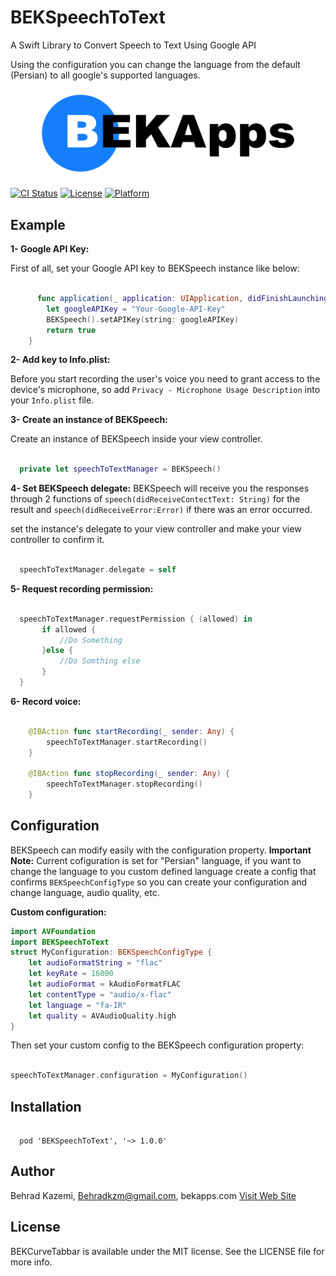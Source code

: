# BEKSpeechToText
A Swift Library to Convert Speech to Text Using Google API

Using the configuration you can change the language from the default (Persian) to all google's supported languages.

<img src="https://github.com/behrad-kzm/BEKDesing/blob/master/Images/BEKHeader.png">

[![CI Status](http://img.shields.io/travis/popwarsweet/JellySlider.svg?style=flat)](https://travis-ci.org/popwarsweet/JellySlider)
[![License](https://img.shields.io/cocoapods/l/JellySlider.svg?style=flat)](http://cocoapods.org/pods/JellySlider)
[![Platform](https://img.shields.io/cocoapods/p/JellySlider.svg?style=flat)](http://cocoapods.org/pods/JellySlider)

## Example

__1- Google API Key:__

First of all, set your Google API key to BEKSpeech instance like below:

```swift

      func application(_ application: UIApplication, didFinishLaunchingWithOptions launchOptions: [UIApplication.LaunchOptionsKey: Any]?) -> Bool {
        let googleAPIKey = "Your-Google-API-Key"
        BEKSpeech().setAPIKey(string: googleAPIKey)
        return true
    }

```
__2- Add key to Info.plist:__

Before you start recording the user's voice you need to grant access to the device's microphone, so add ``` Privacy - Microphone Usage Description ```  into your ``` Info.plist ```  file.

__3- Create an instance of BEKSpeech:__

Create an instance of BEKSpeech inside your view controller.

```swift

  private let speechToTextManager = BEKSpeech()

```

__4- Set BEKSpeech delegate:__
BEKSpeech will receive you the responses through 2 functions of ``` speech(didReceiveContectText: String) ``` for the result and ``` speech(didReceiveError:Error) ``` if there was an error occurred.

set the instance's delegate to your view controller and make your view controller to confirm it.

```swift

  speechToTextManager.delegate = self

```

__5- Request recording permission:__


```swift

  speechToTextManager.requestPermission { (allowed) in
       if allowed {
           //Do Something
       }else {
           //Do Somthing else
       }
  }

```

__6- Record voice:__

```swift

    @IBAction func startRecording(_ sender: Any) {
        speechToTextManager.startRecording()
    }
    
    @IBAction func stopRecording(_ sender: Any) {
        speechToTextManager.stopRecording()
    }

```

## Configuration
BEKSpeech can modify easily with the configuration property.
__Important Note:__
Current cofiguration is set for "Persian" language, if you want to change the language to you custom defined language create a config that confirms  ``` BEKSpeechConfigType ``` so you can create your configuration and change language, audio quality, etc.

__Custom configuration:__

```swift
import AVFoundation
import BEKSpeechToText
struct MyConfiguration: BEKSpeechConfigType {
    let audioFormatString = "flac"
    let keyRate = 16000
    let audioFormat = kAudioFormatFLAC
    let contentType = "audio/x-flac"
    let language = "fa-IR"
    let quality = AVAudioQuality.high
}

```

Then set your custom config to the BEKSpeech configuration property:

```swift

speechToTextManager.configuration = MyConfiguration()

```

## Installation
```

  pod 'BEKSpeechToText', '~> 1.0.0'

```


## Author
Behrad Kazemi, Behradkzm@gmail.com, bekapps.com
<a href="https://bekapps.com"> Visit Web Site </a>
## License

BEKCurveTabbar is available under the MIT license. See the LICENSE file for more info.
